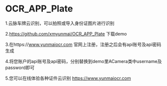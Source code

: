 # OCR_APP_Plate

1.云脉车牌云识别，可以拍照或导入身份证图片进行识别

2.https://github.com/xmyunmai/OCR_APP_Plate 下载demo

3.在https://www.yunmaiocr.com 官网上注册，注册之后会有api账号及api密码生成

4.将您账户的api账号及api密码，分别替换到demo里ACamera类中username及password即可

5.您可以在线体验各种证件云识别 https://www.yunmaiocr.com
